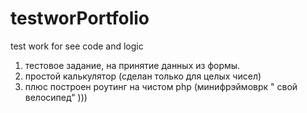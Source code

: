 # testworPortfolio
test work for see code and logic

1) тестовое задание, на принятие данных из формы.
2) простой калькулятор (сделан только для целых чисел)
3) плюс построен роутинг на чистом php (минифрэймоврк  " свой велосипед" )))
